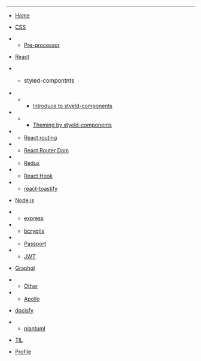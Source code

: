 <hr styled=/>

* [Home](README.md)
* [CSS](/css/README.md)
* * [Pre-processor](/css/pre-processor.md)
* [React](/react/react.md)
* * <p style="font-size: 15px">styled-compontnts</p>
* * * [Introduce to styeld-components](/react/styledIntro.md)
* * * [Theming by styeld-components](/react/Theming.md)

* * [React routing](/react/react-routing.md)
* * [React Router Dom](/react/React-Router-dom.md)
* * [Redux](/react/Redux.md)
* * [React Hook](/react/React-hook.md)
* * [react-toastify](/react/react-toastify.md)
* [Node.js](/node/node.md)
* * [express](/node/express.md)
* * [bcryptjs](/node/bcryptjs.md)
* * [Passport](/node/passport.md)
* * [JWT](/node/jwt.md)
* [Graphql](/graphql/graphql.md)
* * [Other](/graphql/other.md)
* * [Apollo](/graphql/apollo.md)
*  [docisfy](/docsify/README.md)
* * [plantuml](/docsify/plantuml.md)
*  [TIL](TIL.md)
*  [Profile](Profile.md)
